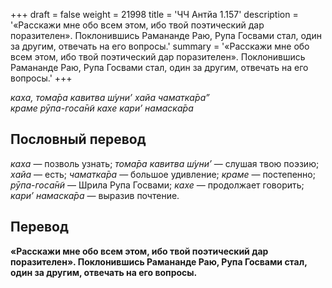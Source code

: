 +++
draft = false
weight = 21998
title = 'ЧЧ Антйа 1.157'
description = '«Расскажи мне обо всем этом, ибо твой поэтический дар поразителен». Поклонившись Рамананде Раю, Рупа Госвами стал, один за другим, отвечать на его вопросы.'
summary = '«Расскажи мне обо всем этом, ибо твой поэтический дар поразителен». Поклонившись Рамананде Раю, Рупа Госвами стал, один за другим, отвечать на его вопросы.'
+++

_каха, тома̄ра кавитва ш́уни’ хайа чаматка̄ра”  
краме рӯпа-госа̄н̃и кахе кари’ намаска̄ра_

## Пословный перевод

_каха_ — позволь узнать; _тома̄ра_ _кавитва_ _ш́уни’_ — слушая твою поэзию; _хайа_ — есть; _чаматка̄ра_ — большое удивление; _краме_ — постепенно; _рӯпа_\-_госа̄н̃и_ — Шрила Рупа Госвами; _кахе_ — продолжает говорить; _кари’_ _намаска̄ра_ — выразив почтение.

## Перевод

**«Расскажи мне обо всем этом, ибо твой поэтический дар поразителен». Поклонившись Рамананде Раю, Рупа Госвами стал, один за другим, отвечать на его вопросы.**

